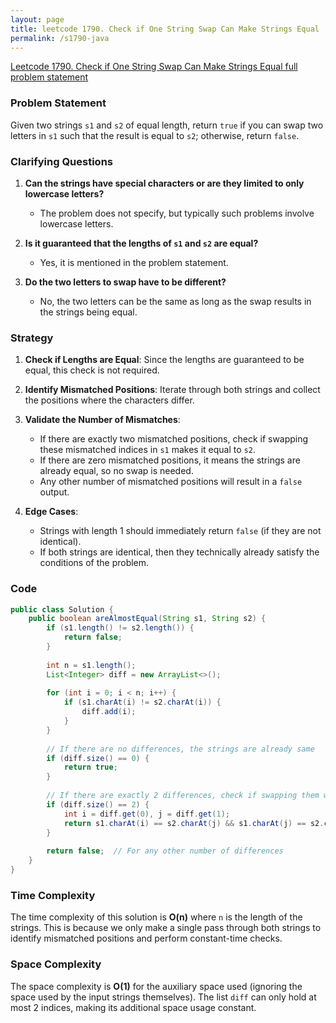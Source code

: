 ```yaml
---
layout: page
title: leetcode 1790. Check if One String Swap Can Make Strings Equal
permalink: /s1790-java
---
```

[Leetcode 1790. Check if One String Swap Can Make Strings Equal full problem statement](https://algoadvance.github.io/algoadvance/l1790)
### Problem Statement

Given two strings `s1` and `s2` of equal length, return `true` if you can swap two letters in `s1` such that the result is equal to `s2`; otherwise, return `false`.

### Clarifying Questions

1. **Can the strings have special characters or are they limited to only lowercase letters?**
   - The problem does not specify, but typically such problems involve lowercase letters.
   
2. **Is it guaranteed that the lengths of `s1` and `s2` are equal?**
   - Yes, it is mentioned in the problem statement.

3. **Do the two letters to swap have to be different?**
   - No, the two letters can be the same as long as the swap results in the strings being equal.

### Strategy

1. **Check if Lengths are Equal**: Since the lengths are guaranteed to be equal, this check is not required.
2. **Identify Mismatched Positions**: Iterate through both strings and collect the positions where the characters differ.
3. **Validate the Number of Mismatches**:
   - If there are exactly two mismatched positions, check if swapping these mismatched indices in `s1` makes it equal to `s2`.
   - If there are zero mismatched positions, it means the strings are already equal, so no swap is needed.
   - Any other number of mismatched positions will result in a `false` output.
   
4. **Edge Cases**:
   - Strings with length 1 should immediately return `false` (if they are not identical).
   - If both strings are identical, then they technically already satisfy the conditions of the problem.

### Code

```java
public class Solution {
    public boolean areAlmostEqual(String s1, String s2) {
        if (s1.length() != s2.length()) {
            return false;
        }
        
        int n = s1.length();
        List<Integer> diff = new ArrayList<>();
        
        for (int i = 0; i < n; i++) {
            if (s1.charAt(i) != s2.charAt(i)) {
                diff.add(i);
            }
        }
        
        // If there are no differences, the strings are already same
        if (diff.size() == 0) {
            return true;
        }
        
        // If there are exactly 2 differences, check if swapping them would make the strings equal
        if (diff.size() == 2) {
            int i = diff.get(0), j = diff.get(1);
            return s1.charAt(i) == s2.charAt(j) && s1.charAt(j) == s2.charAt(i);
        }
        
        return false;  // For any other number of differences
    }
}
```

### Time Complexity

The time complexity of this solution is **O(n)** where `n` is the length of the strings. This is because we only make a single pass through both strings to identify mismatched positions and perform constant-time checks.

### Space Complexity

The space complexity is **O(1)** for the auxiliary space used (ignoring the space used by the input strings themselves). The list `diff` can only hold at most 2 indices, making its additional space usage constant.